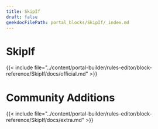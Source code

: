 ```yaml
---
title: SkipIf
draft: false
geekdocFilePath: portal_blocks/SkipIf/_index.md
---
```

# SkipIf
{{< include file="../content/portal-builder/rules-editor/block-reference/SkipIf/docs/official.md" >}}

# Community Additions

{{< include file="../content/portal-builder/rules-editor/block-reference/SkipIf/docs/extra.md" >}}